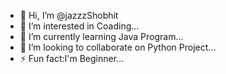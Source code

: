- 👋 Hi, I’m @jazzzShobhit
- 👀 I’m interested in Coading...
- 🌱 I’m currently learning Java Program...
- 💞️ I’m looking to collaborate on Python Project...
- ⚡ Fun fact:I'm Beginner...
  

